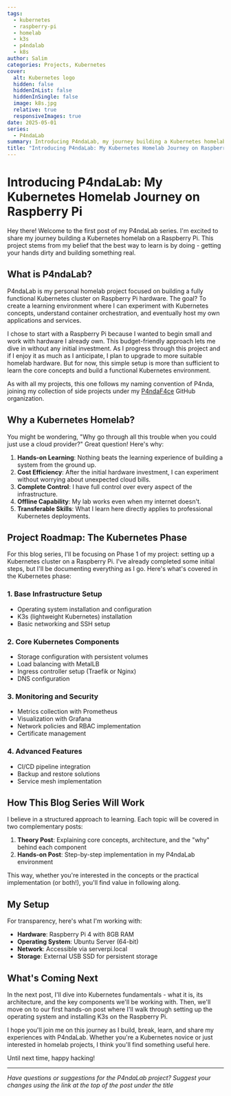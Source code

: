```yaml
---
tags:
  - kubernetes
  - raspberry-pi
  - homelab
  - k3s
  - p4ndalab
  - k8s
author: Salim
categories: Projects, Kubernetes
cover:
  alt: Kubernetes logo
  hidden: false
  hiddenInList: false
  hiddenInSingle: false
  image: k8s.jpg
  relative: true
  responsiveImages: true
date: 2025-05-01
series:
  - P4ndaLab
summary: Introducing P4ndaLab, my journey building a Kubernetes homelab on a Raspberry Pi. This first post outlines my project goals, the budget-friendly approach with existing hardware, and the roadmap for implementing a complete K8s environment. Join me as I document both the theory and hands-on implementation in this educational series.
title: "Introducing P4ndaLab: My Kubernetes Homelab Journey on Raspberry Pi"
---
```


# Introducing P4ndaLab: My Kubernetes Homelab Journey on Raspberry Pi

Hey there! Welcome to the first post of my P4ndaLab series. I'm excited to share my journey building a Kubernetes homelab on a Raspberry Pi. This project stems from my belief that the best way to learn is by doing - getting your hands dirty and building something real.

## What is P4ndaLab?

P4ndaLab is my personal homelab project focused on building a fully functional Kubernetes cluster on Raspberry Pi hardware. The goal? To create a learning environment where I can experiment with Kubernetes concepts, understand container orchestration, and eventually host my own applications and services.

I chose to start with a Raspberry Pi because I wanted to begin small and work with hardware I already own. This budget-friendly approach lets me dive in without any initial investment. As I progress through this project and if I enjoy it as much as I anticipate, I plan to upgrade to more suitable homelab hardware. But for now, this simple setup is more than sufficient to learn the core concepts and build a functional Kubernetes environment.

As with all my projects, this one follows my naming convention of P4nda, joining my collection of side projects under my [P4ndaF4ce](https://github.com/P4ndaF4ce) GitHub organization.

## Why a Kubernetes Homelab?

You might be wondering, "Why go through all this trouble when you could just use a cloud provider?" Great question! Here's why:

1. **Hands-on Learning**: Nothing beats the learning experience of building a system from the ground up.
2. **Cost Efficiency**: After the initial hardware investment, I can experiment without worrying about unexpected cloud bills.
3. **Complete Control**: I have full control over every aspect of the infrastructure.
4. **Offline Capability**: My lab works even when my internet doesn't.
5. **Transferable Skills**: What I learn here directly applies to professional Kubernetes deployments.

## Project Roadmap: The Kubernetes Phase

For this blog series, I'll be focusing on Phase 1 of my project: setting up a Kubernetes cluster on a Raspberry Pi. I've already completed some initial steps, but I'll be documenting everything as I go. Here's what's covered in the Kubernetes phase:

### 1. Base Infrastructure Setup

- Operating system installation and configuration
- K3s (lightweight Kubernetes) installation
- Basic networking and SSH setup

### 2. Core Kubernetes Components

- Storage configuration with persistent volumes
- Load balancing with MetalLB
- Ingress controller setup (Traefik or Nginx)
- DNS configuration

### 3. Monitoring and Security

- Metrics collection with Prometheus
- Visualization with Grafana
- Network policies and RBAC implementation
- Certificate management

### 4. Advanced Features

- CI/CD pipeline integration
- Backup and restore solutions
- Service mesh implementation

## How This Blog Series Will Work

I believe in a structured approach to learning. Each topic will be covered in two complementary posts:

1. **Theory Post**: Explaining core concepts, architecture, and the "why" behind each component
2. **Hands-on Post**: Step-by-step implementation in my P4ndaLab environment

This way, whether you're interested in the concepts or the practical implementation (or both!), you'll find value in following along.

## My Setup

For transparency, here's what I'm working with:

- **Hardware**: Raspberry Pi 4 with 8GB RAM
- **Operating System**: Ubuntu Server (64-bit)
- **Network**: Accessible via serverpi.local
- **Storage**: External USB SSD for persistent storage

## What's Coming Next

In the next post, I'll dive into Kubernetes fundamentals - what it is, its architecture, and the key components we'll be working with. Then, we'll move on to our first hands-on post where I'll walk through setting up the operating system and installing K3s on the Raspberry Pi.

I hope you'll join me on this journey as I build, break, learn, and share my experiences with P4ndaLab. Whether you're a Kubernetes novice or just interested in homelab projects, I think you'll find something useful here.

Until next time, happy hacking!

---

_Have questions or suggestions for the P4ndaLab project? Suggest your changes using the link at the top of the post under the title_

